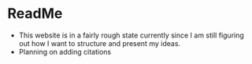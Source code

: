 # ReadMe

- This website is in a fairly rough state currently since I am still figuring out how I want to structure and present my ideas.
- Planning on adding citations
